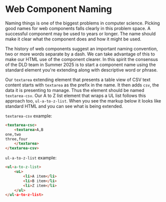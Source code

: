 
# Web Component Naming

Naming things is one of the biggest problems in computer science.  Picking good names for web components falls clearly in this problem space. A successful component may be used to years or longer.  The name should make it clear what the component does and how it might be used.

The history of web components suggest an important naming convention, two or more words separate by a dash. We can take advantage of this to make our HTML use of the component clearer.  In this spirit the consensus of the DLD team in Summer 2025 is to start a component name using the standard element you're extending along with descriptive word or phrase.

Our `textarea` extending element that presents a table view of CSV text content starts with `textarea` as the prefix in the name. It then adds `csv`, the data it is presenting to manage. Thus the element should be named `textarea-csv`. Our A to Z list element that wraps a UL list follows this approach too, `ul-a-to-z-list`. When you see the markup below it looks like standard HTML and you can see what is being extended.

`textarea-csv` example:

~~~html
<textarea-csc>
    <textarea>A,B
one,two
three,four
    </textarea>
</textarea-csv>
~~~

`ul-a-to-z-list` example:

~~~html
<ul-a-to-z-list>
    <uL>
        <li>A item</li>
        <li>B item</li>
        <li>Z item</li>
    </ul>
</ul-a-to-z-list>
~~~

